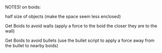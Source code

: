
NOTES! on boids:

half size of objects (make the space seem less enclosed)

Get Boids to avoid walls (apply a force to the boid the closer they are to the wall)

Get Boids to avoid bullets (use the bullet script to apply a force away from the bullet to nearby boids)

